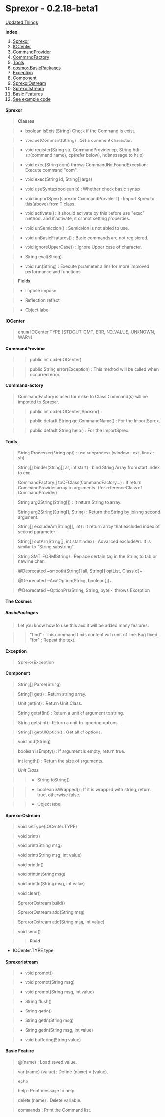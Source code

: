Sprexor - 0.2.18-beta1
=================
[Updated Things](./Update.md)


**index**
1. [Sprexor](#sprexor)
2. [IOCenter](#iocenter)
3. [CommandProvider](#commandprovider)
4. [CommandFactory](#commandfactory)
5. [Tools](#tools)
7. [cosmos.BasicPackages](#the-cosmos)
8. [Exception](#exception)
9. [Component](#component)
10. [SprexorOstream](#sprexorostream)
11. [SprexorIstream](#sprexoristream)
12. [Basic Features](#basic-feature)
13. [See example code](./test.java)


#### Sprexor

>**Classes**

>- boolean isExist(String) Check if the Command is exist.

>- void setComment(String) : Set a comment character.

>- void register(String str, CommandProvider cp, String hd) : str(command name), cp(refer below), hd(message to help)

>- void exec(String com) throws CommandNotFoundException: Execute command "com".

>- void exec(String id, String[] args)

>- void useSyntax(boolean b) : Whether check basic syntax.

>- void importSprex(sprexor.CommandProvider t) : Import Sprex to this(above) from T class.

>- void activate() : It should activate by this before use "exec" method. and if activate, it cannot setting properties.

>- void unSemicolon() : Semicolon is not abled to use.

>- void unBasicFeatures() : Basic commands are not registered.

>- void ignoreUpperCase() : Ignore Upper case of character.

>- String eval(String)

>- void run(String) : Execute parameter a line for more improved performance and functions.

>**Fields**

>- Impose impose

>- Reflection reflect

>- Object label
	
  
#### IOCenter

>enum IOCenter.TYPE {STDOUT, CMT, ERR, NO_VALUE, UNKNOWN, WARN}

    
  
#### CommandProvider

>>public int code(IOCenter) 

>>public String error(Exception) : This method will be called when occurred error.


#### CommandFactory

>CommandFactory is used for make to Class Command(s) will be imported to Sprexor.

>>public int code(IOCenter, Sprexor) :

>>public default String getCommandName() : For the ImportSprex.

>>public default String help() : For the ImportSprex.
    
  
#### Tools

>String Processer(String opt) : use subprocess (window : exe, linux : sh)

>String[] binder(String[] ar, int start) : bind String Array from start index to end.

>CommandFactory[] toCFClass(CommandFactory...) : It return CommandProvider array to arguments. (for referenceClass of CommandProvider)

>String arg2String(String[]) : It return String to array.

>String arg2String(String[], String) : Return the String by joining second argument.

>String[] excludeArr(String[], int) : It return array that excluded index of second parameter.

>String[] cutArr(String[], int startIndex) : Advanced excludeArr. It is similar to "String.substring".

>String SMT_FORM(String) : Replace certain tag in the String to tab or newline char.

>@Deprecated ~smooth(String[] all, String[] optList, Class cl)~ 

>@Deprecated ~AnalOption(String, boolean[])~

>@Deprecated ~OptionPrs(String, String, byte)~ throws Exception
	
  
#### The Cosmos

##### BasicPackages

>Let you know how to use this and it will be added many features.

>>"find" : This command finds content with unit of line. Bug fixed.
>>"for" : Repeat the text.
	
  
#### Exception

>SprexorException


#### Component

>String[] Parse(String)

>String[] get() : Return string array.

>Unit get(int) : Return Unit Class.

>String getsf(int) : Return a unit of argument to string.

>String gets(int) : Return a unit by ignoring options.

>String[] getAllOption() : Get all of options.

>void add(String)

>boolean isEmpty() : If argument is empty, return true.

>int length() : Return the size of arguments.

>*Unit Class*

>>- String toString()

>>- boolean isWrapped() : If it is wrapped with string, return true, otherwise false.

>>- Object label


#### SprexorOstream

>void setType(IOCenter.TYPE)

>void print()

>void print(String msg)

>void print(String msg, int value)

>void println()

>void println(String msg)

>void println(String msg, int value)

>void clear()

>SprexorOstream build()

>SprexorOstream add(String msg)

>SprexorOstream add(String msg, int value)

>void send()

>>**Field**
 - IOCenter.TYPE type


#### SprexorIstream

>- void prompt()

>- void prompt(String msg)

>- void prompt(String msg, int value)

>- String flush()

>- String getln()

>- String getln(String msg)

>- String getln(String msg, int value)

>- void buffering(String value)

	
#### Basic Feature

>@(name) :  Load saved value.

>var (name) (value) : Define (name) = (value).

>echo

>help : Print message to help.

>delete (name) : Delete variable.

>commands : Print the Command list.